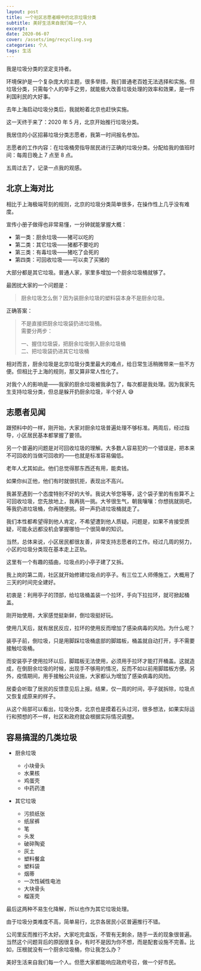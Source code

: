 ```yaml
---
layout: post
title: 一个社区志愿者眼中的北京垃圾分类
subtitle: 美好生活来自我们每一个人
excerpt:
date: 2020-06-07
cover: /assets/img/recycling.svg
categories: 个人
tags: 生活
---
```


我是垃圾分类的坚定支持者。

环境保护是一个复杂庞大的主题，很多举措，我们普通老百姓无法选择和实施。但垃圾分类，只需每个人的举手之劳，就能极大改善垃圾处理的效率和效果，是一件利国利民的大好事。

去年上海启动垃圾分类后，我就盼着北京也赶快实施。

这一天终于来了：2020 年 5 月，北京开始推行垃圾分类。

我居住的小区招募垃圾分类志愿者，我第一时间报名参加。

志愿者的工作内容：在垃圾桶旁指导居民进行正确的垃圾分类。分配给我的值班时间：每周日晚上 7 点至 8 点。

五周过去了，记录一点我的观感。

## 北京上海对比

相比于上海极端苛刻的规则，北京的垃圾分类简单很多，在操作性上几乎没有难度。

宣传小册子做得也非常易懂，一分钟就能掌握大概：

- 第一类：厨余垃圾——猪可以吃的
- 第二类：其它垃圾——猪都不要吃的
- 第三类：有毒垃圾——猪吃了会死的
- 第四类：可回收垃圾——可以卖了买猪的

大部分都是其它垃圾。普通人家，家里多增加一个厨余垃圾桶就够了。

最困扰大家的一个问题是：

> 厨余垃圾怎么倒？因为装厨余垃圾的塑料袋本身不是厨余垃圾。

正确答案：

> 不是直接把厨余垃圾袋扔进垃圾桶。  
> 需要分两步：
>
> 一、握住垃圾袋，把厨余垃圾倒入厨余垃圾桶  
> 二、把垃圾袋扔进其它垃圾桶

相对而言，厨余垃圾是北京垃圾分类里最大的难点，给日常生活稍微带来一些不方便。但相比于上海的规则，那又算非常人性化了。

对我个人的影响是——我家的厨余垃圾被我承包了，每次都是我处理。因为我家先生支持垃圾分类，但总是躲开扔厨余垃圾，半个好人 😅

## 志愿者见闻

跟预料中的一样，刚开始，大家对厨余垃圾普遍处理不够标准。两周后，经过指导，小区居民基本都掌握了要领。

另一个普遍的问题是对可回收垃圾的理解。大多数人容易犯的一个错误是，把本来不可回收的当做可回收的——也就是标准容易偏低。

老年人尤其如此。他们总觉得那东西还有用，能卖钱。

如果你纠正他，他们有时就很抗拒，表现出不高兴。

我甚至遇到一个态度特别不好的大爷。我说大爷您等等，这个袋子里的有些算不上可回收垃圾，您先放地上，我再挑一挑。大爷很生气，朝我嚷嚷：你想挑就挑吧，等我扔进垃圾桶，你再随便挑。砰一声扔进垃圾桶就走了。

我们本性都希望得到他人肯定，不希望遭到他人质疑。问题是，如果不肯接受质疑，可能永远都没机会掌握哪怕一个很简单的知识。

当然，总体来说，小区居民都很友善，非常支持志愿者的工作。经过几周的努力，小区的垃圾分类现在基本走上正轨。

这里有一个有趣的插曲，垃圾点的小亭子建了又拆。

我上岗的第二周，社区就开始修建垃圾点的亭子。有三位工人师傅施工，大概用了三天的时间完全建好。

初衷是：利用亭子的顶部，给垃圾桶盖装一个拉环，手向下拉拉环，就可掀起桶盖。

刚开始使用，大家感觉挺新鲜，倒垃圾挺好玩。

使用几天后，就有居民反应，拉环的使用反而增加了感染病毒的风险。为什么呢？

装亭子前，倒垃圾，只是用脚踩垃圾桶底部的脚踏板，桶盖就自动打开，手不需要接触垃圾桶。

而安装亭子使用拉环以后，脚踏板无法使用，必须用手拉环才能打开桶盖。这就造成，在倒厨余垃圾的时候，出现手不够用的情况，反而不如以前用脚踏板方便。另外，疫情期间，用手接触公共设施，大家都认为增加了感染病毒的风险。

居委会听取了居民的反馈意见后上报。结果，仅一周的时间，亭子就拆除，垃圾点又恢复成原来的样子。

从这个局部可以看出，垃圾分类，北京也是摸着石头过河，很多想法，如果实际运行和预想的不一样，社区和政府就会根据实际情况调整。

## 容易搞混的几类垃圾

- 厨余垃圾

  - 小块骨头
  - 水果核
  - 鸡蛋壳
  - 中药药渣

- 其它垃圾

  - 污损纸张
  - 纸尿裤
  - 笔
  - 头发
  - 破碎陶瓷
  - 灰土
  - 塑料餐盒
  - 塑料袋
  - 烟蒂
  - 一次性碱性电池
  - 大块骨头
  - 榴莲壳

最后这两种不易生化降解，所以也作为其它垃圾处理。

由于垃圾分类难度不高，简单易行，北京各居民小区普遍推行不错。

公司里反而推行不太好。大家吃完盒饭，不管有无剩余，随手一丢的现象很普遍。当然这个问题背后的原因很复杂，有时不是因为你不想，而是配套设施不完善。比如，压根就没有一个厨余垃圾桶，你让我怎么办？

美好生活来自我们每一个人。但愿大家都能响应政府号召，做一个好市民。
